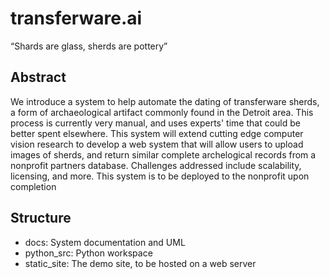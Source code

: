 # transferware.ai

“Shards are glass, sherds are pottery”

## Abstract

We introduce a system to help automate the dating of transferware sherds, a form of archaeological artifact commonly found in the Detroit area. This process is currently very manual, and uses experts' time that could be better spent elsewhere. This system will extend cutting edge computer vision research to develop a web system that will allow users to upload images of sherds, and return similar complete archelogical records from a nonprofit partners database. Challenges addressed include scalability, licensing, and more. This system is to be deployed to the nonprofit upon completion

## Structure

- docs: System documentation and UML
- python_src: Python workspace
- static_site: The demo site, to be hosted on a web server
